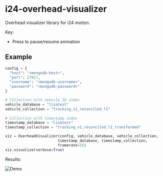 # i24-overhead-visualizer

Overhead visualizer library for i24 motion. 

Key:
- Press <spacebar> to pause/resume animation

## Example

```python
config = {
  "host": "<mongodb-host>",
  "port": 27017,
  "username": "<mongodb-username>",
  "password": "<mongodb-password>"
}

# Collection with vehicle ID index 
vehicle_database = "lisatest"
vehicle_collection = "tracking_v1_reconciled_l1"
        
# Collection with timestamp index
timestamp_database = "lisatest"
timestamp_collection = "tracking_v1_reconciled_l1_transformed"

viz = OverheadVisualizer(config, vehicle_database, vehicle_collection,
                        timestamp_database, timestamp_collection,
                        framerate=25)
viz.visualize(verbose=True)
```

Results: 

![Demo](https://user-images.githubusercontent.com/58854510/177853829-d756915c-c928-4953-bd07-2fe2993bdb39.gif)
